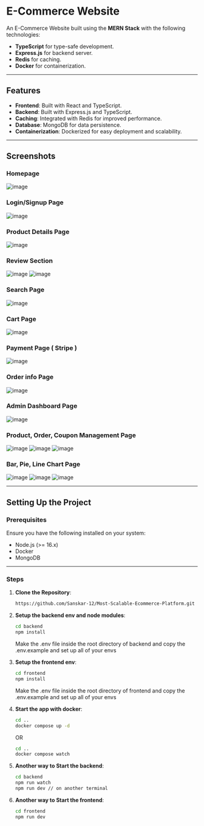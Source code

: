 # E-Commerce Website

An E-Commerce Website built using the **MERN Stack** with the following technologies:
- **TypeScript** for type-safe development.
- **Express.js** for backend server.
- **Redis** for caching.
- **Docker** for containerization.

---

## Features
- **Frontend**: Built with React and TypeScript.
- **Backend**: Built with Express.js and TypeScript.
- **Caching**: Integrated with Redis for improved performance.
- **Database**: MongoDB for data persistence.
- **Containerization**: Dockerized for easy deployment and scalability.

---

## Screenshots

### Homepage
![image](https://github.com/user-attachments/assets/5092466f-f501-4f63-a55f-8ae06e50cb0e)

### Login/Signup Page
![image](https://github.com/user-attachments/assets/b99d1c8c-bd76-4f13-8aa1-c07152ab4b1a)

### Product Details Page
![image](https://github.com/user-attachments/assets/f0649c68-a45c-4986-965a-c58e7465c13c)

### Review Section
![image](https://github.com/user-attachments/assets/fc3ee56e-77f4-43f5-b9a9-245ea54a1778)
![image](https://github.com/user-attachments/assets/ecb37241-e8a2-4e55-9972-ab68120f9b6b)

### Search Page
![image](https://github.com/user-attachments/assets/089c5e40-1dd5-4c43-98b0-79daf45d2703)

### Cart Page
![image](https://github.com/user-attachments/assets/bbb7c56d-7847-408b-800a-610f7ad25956)

### Payment Page ( Stripe )
![image](https://github.com/user-attachments/assets/3c2fee14-330b-4634-86ed-b4a122ca2b19)

### Order info Page
![image](https://github.com/user-attachments/assets/885d17ec-8f99-476d-8914-e8b065a848a9)

### Admin Dashboard Page
![image](https://github.com/user-attachments/assets/801b60d8-389b-4519-b054-aceb386dbb40)

### Product, Order, Coupon Management Page
![image](https://github.com/user-attachments/assets/f67b7889-715f-4f31-87ad-b4de78b88536)
![image](https://github.com/user-attachments/assets/35ccd3fc-9ac4-44a7-ad1f-084ecf6ec6df)
![image](https://github.com/user-attachments/assets/6099932a-7e79-4db2-b8da-7f71f6a868e2)

### Bar, Pie, Line Chart Page
![image](https://github.com/user-attachments/assets/58a43dfc-daf1-4feb-8a34-596e2ca593a9)
![image](https://github.com/user-attachments/assets/86ebd0fd-c7ed-4731-929b-d33641fe23ff)
![image](https://github.com/user-attachments/assets/b54730af-a33c-44d1-83fd-05928420f2a0)

---

## Setting Up the Project

### Prerequisites
Ensure you have the following installed on your system:
- Node.js (>= 16.x)
- Docker 
- MongoDB

---

### Steps
1. **Clone the Repository**:
   ```bash
   https://github.com/Sanskar-12/Most-Scalable-Ecommerce-Platform.git

2. **Setup the backend env and node modules**:
   ```bash
   cd backend
   npm install
   ```
   Make the .env file inside the root directory of backend and copy the .env.example and set up all of your envs

3. **Setup the frontend env**:
   ```bash
   cd frontend
   npm install
   ```
   Make the .env file inside the root directory of frontend and copy the .env.example and set up all of your envs
   
4. **Start the app with docker**:
   ```bash
   cd ..
   docker compose up -d
   ```
   OR

   ```bash
   cd ..
   docker compose watch

5. **Another way to Start the backend**:
   ```bash
   cd backend
   npm run watch
   npm run dev // on another terminal
   ```
   
5. **Another way to Start the frontend**:
   ```bash
   cd frontend
   npm run dev
   ```

